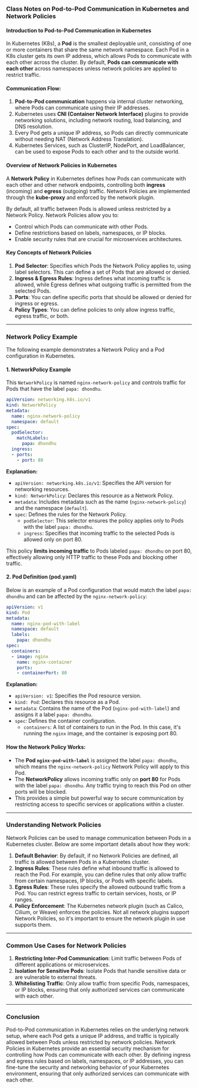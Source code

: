 ### Class Notes on Pod-to-Pod Communication in Kubernetes and Network Policies

#### Introduction to Pod-to-Pod Communication in Kubernetes

In Kubernetes (K8s), a **Pod** is the smallest deployable unit, consisting of one or more containers that share the same network namespace. Each Pod in a K8s cluster gets its own IP address, which allows Pods to communicate with each other across the cluster. By default, **Pods can communicate with each other** across namespaces unless network policies are applied to restrict traffic.

#### Communication Flow:
1. **Pod-to-Pod communication** happens via internal cluster networking, where Pods can communicate using their IP addresses.
2. Kubernetes uses **CNI (Container Network Interface)** plugins to provide networking solutions, including network routing, load balancing, and DNS resolution.
3. Every Pod gets a unique IP address, so Pods can directly communicate without needing NAT (Network Address Translation).
4. Kubernetes Services, such as ClusterIP, NodePort, and LoadBalancer, can be used to expose Pods to each other and to the outside world.

#### Overview of Network Policies in Kubernetes

A **Network Policy** in Kubernetes defines how Pods can communicate with each other and other network endpoints, controlling both **ingress** (incoming) and **egress** (outgoing) traffic. Network Policies are implemented through the **kube-proxy** and enforced by the network plugin.

By default, all traffic between Pods is allowed unless restricted by a Network Policy. Network Policies allow you to:
- Control which Pods can communicate with other Pods.
- Define restrictions based on labels, namespaces, or IP blocks.
- Enable security rules that are crucial for microservices architectures.

#### Key Concepts of Network Policies

1. **Pod Selector**: Specifies which Pods the Network Policy applies to, using label selectors. This can define a set of Pods that are allowed or denied.
2. **Ingress & Egress Rules**: Ingress defines what incoming traffic is allowed, while Egress defines what outgoing traffic is permitted from the selected Pods.
3. **Ports**: You can define specific ports that should be allowed or denied for ingress or egress.
4. **Policy Types**: You can define policies to only allow ingress traffic, egress traffic, or both.

---

### Network Policy Example

The following example demonstrates a Network Policy and a Pod configuration in Kubernetes.

#### 1. **NetworkPolicy Example**
This `NetworkPolicy` is named `nginx-network-policy` and controls traffic for Pods that have the label `papa: dhondhu`.

```yaml
apiVersion: networking.k8s.io/v1
kind: NetworkPolicy
metadata:
  name: nginx-network-policy
  namespace: default
spec:
  podSelector:
    matchLabels:
      papa: dhondhu
  ingress:
  - ports: 
    - port: 80
```

**Explanation:**
- `apiVersion: networking.k8s.io/v1`: Specifies the API version for networking resources.
- `kind: NetworkPolicy`: Declares this resource as a Network Policy.
- `metadata`: Includes metadata such as the name (`nginx-network-policy`) and the namespace (`default`).
- `spec`: Defines the rules for the Network Policy.
  - `podSelector`: This selector ensures the policy applies only to Pods with the label `papa: dhondhu`.
  - `ingress`: Specifies that incoming traffic to the selected Pods is allowed only on port 80.

This policy **limits incoming traffic** to Pods labeled `papa: dhondhu` on port 80, effectively allowing only HTTP traffic to these Pods and blocking other traffic.

#### 2. **Pod Definition (pod.yaml)**
Below is an example of a Pod configuration that would match the label `papa: dhondhu` and can be affected by the `nginx-network-policy`:

```yaml
apiVersion: v1
kind: Pod
metadata: 
  name: nginx-pod-with-label
  namespace: default
  labels: 
    papa: dhondhu
spec: 
  containers:
  - image: nginx
    name: nginx-container
    ports: 
    - containerPort: 80
```

**Explanation:**
- `apiVersion: v1`: Specifies the Pod resource version.
- `kind: Pod`: Declares this resource as a Pod.
- `metadata`: Contains the name of the Pod (`nginx-pod-with-label`) and assigns it a label `papa: dhondhu`.
- `spec`: Defines the container configuration.
  - `containers`: A list of containers to run in the Pod. In this case, it's running the `nginx` image, and the container is exposing port 80.

#### How the Network Policy Works:
- The **Pod `nginx-pod-with-label`** is assigned the label `papa: dhondhu`, which means the `nginx-network-policy` Network Policy will apply to this Pod.
- The **NetworkPolicy** allows incoming traffic only on **port 80** for Pods with the label `papa: dhondhu`. Any traffic trying to reach this Pod on other ports will be blocked.
- This provides a simple but powerful way to secure communication by restricting access to specific services or applications within a cluster.

---

### Understanding Network Policies

Network Policies can be used to manage communication between Pods in a Kubernetes cluster. Below are some important details about how they work:

1. **Default Behavior**: By default, if no Network Policies are defined, all traffic is allowed between Pods in a Kubernetes cluster.
2. **Ingress Rules**: These rules define what inbound traffic is allowed to reach the Pod. For example, you can define rules that only allow traffic from certain namespaces, IP blocks, or Pods with specific labels.
3. **Egress Rules**: These rules specify the allowed outbound traffic from a Pod. You can restrict egress traffic to certain services, hosts, or IP ranges.
4. **Policy Enforcement**: The Kubernetes network plugin (such as Calico, Cilium, or Weave) enforces the policies. Not all network plugins support Network Policies, so it's important to ensure the network plugin in use supports them.

---

### Common Use Cases for Network Policies

1. **Restricting Inter-Pod Communication**: Limit traffic between Pods of different applications or microservices.
2. **Isolation for Sensitive Pods**: Isolate Pods that handle sensitive data or are vulnerable to external threats.
3. **Whitelisting Traffic**: Only allow traffic from specific Pods, namespaces, or IP blocks, ensuring that only authorized services can communicate with each other.

---

### Conclusion

Pod-to-Pod communication in Kubernetes relies on the underlying network setup, where each Pod gets a unique IP address, and traffic is typically allowed between Pods unless restricted by network policies. Network Policies in Kubernetes provide an essential security mechanism for controlling how Pods can communicate with each other. By defining ingress and egress rules based on labels, namespaces, or IP addresses, you can fine-tune the security and networking behavior of your Kubernetes environment, ensuring that only authorized services can communicate with each other.